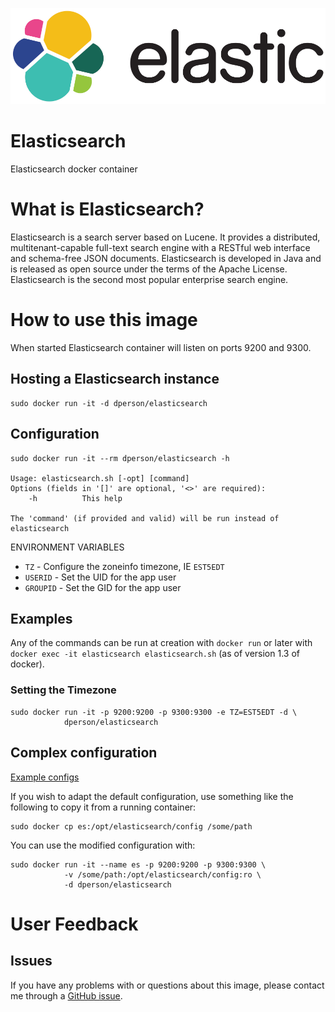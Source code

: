 [![logo](https://raw.githubusercontent.com/dperson/elasticsearch/master/logo.png)](https://www.elastic.co/)

# Elasticsearch

Elasticsearch docker container

# What is Elasticsearch?

Elasticsearch is a search server based on Lucene. It provides a distributed,
multitenant-capable full-text search engine with a RESTful web interface and
schema-free JSON documents. Elasticsearch is developed in Java and is released
as open source under the terms of the Apache License. Elasticsearch is the
second most popular enterprise search engine.

# How to use this image

When started Elasticsearch container will listen on ports 9200 and 9300.

## Hosting a Elasticsearch instance

    sudo docker run -it -d dperson/elasticsearch

## Configuration

    sudo docker run -it --rm dperson/elasticsearch -h

    Usage: elasticsearch.sh [-opt] [command]
    Options (fields in '[]' are optional, '<>' are required):
        -h          This help

    The 'command' (if provided and valid) will be run instead of elasticsearch

ENVIRONMENT VARIABLES

 * `TZ` - Configure the zoneinfo timezone, IE `EST5EDT`
 * `USERID` - Set the UID for the app user
 * `GROUPID` - Set the GID for the app user

## Examples

Any of the commands can be run at creation with `docker run` or later with
`docker exec -it elasticsearch elasticsearch.sh` (as of version 1.3 of docker).

### Setting the Timezone

    sudo docker run -it -p 9200:9200 -p 9300:9300 -e TZ=EST5EDT -d \
                dperson/elasticsearch

## Complex configuration

[Example configs](http://www.elastic.co/guide/)

If you wish to adapt the default configuration, use something like the following
to copy it from a running container:

    sudo docker cp es:/opt/elasticsearch/config /some/path

You can use the modified configuration with:

    sudo docker run -it --name es -p 9200:9200 -p 9300:9300 \
                -v /some/path:/opt/elasticsearch/config:ro \
                -d dperson/elasticsearch

# User Feedback

## Issues

If you have any problems with or questions about this image, please contact me
through a [GitHub issue](https://github.com/dperson/elasticsearch/issues).